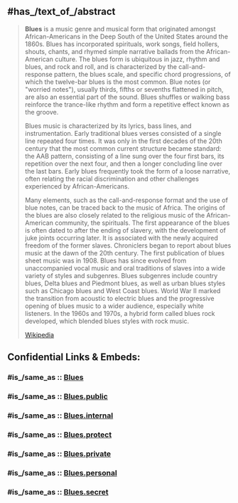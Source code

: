 ﻿---
audio: "http://commons.wikimedia.org/wiki/Special:FilePath/Mary%20Stafford%20and%20Her%20Jazz%20Band%20-%20Royal%20Garden%20Blues.mp3"
Commons_category: Blues
country_of_origin: '[[_Standards/WikiData/WD~United_States,30]]'
described_by_source: '[[_Standards/WikiData/WD~DDEX_AVS_Data_Dictionary_Version_1,106615149]]'
different_from: '[[_Standards/WikiData/WD~blues,39076517]]'
equivalent_class: "http://service.ddex.net/dd/DD-AVS-001/dd/ddex_Blues"
has_id_wikidata: Q9759
has_part_s_of_the_class: '[[_Standards/WikiData/WD~traditional_blues_verse,7832322]]'
has_time_started: 1890-06
has_use: '[[_Standards/WikiData/WD~music,638]]'
IAB_code: 360
image: "http://commons.wikimedia.org/wiki/Special:FilePath/B.B.%20King%2C%202006-06-26.jpg"
inception: 1890
instance_of: '[[_Standards/WikiData/WD~music_genre,188451]]'
Krugosvet_article: kultura_i_obrazovanie/muzyka/BLYUZ.html
name: blues
official_name: blues
OmegaWiki_Defined_Meaning: 851080
on_focus_list_of_Wikimedia_project: '[[_Standards/WikiData/WD~WikiProject_African_diaspora,15304953]]'
PhilPapers_topic: blues
practiced_by:
- '[[_Standards/WikiData/WD~blues_shouter,2907348]]'
- '[[_Standards/WikiData/WD~blues_musician,42303786]]'
subclass_of:
- '[[_Standards/WikiData/WD~popular_music,373342]]'
- '[[_Standards/WikiData/WD~music_of_North_America,107718737]]'
subreddit: blues
topic_s_main_template: '[[_Standards/WikiData/WD~Template_Blues,10514224]]'
topic_s_main_Wikimedia_portal: '[[_Standards/WikiData/WD~Portal_Blues,6557994]]'
---

## #has_/text_of_/abstract 

> **Blues** is a music genre and musical form that originated amongst African-Americans in the Deep South of the United States around the 1860s.  Blues has incorporated spirituals, work songs, field hollers, shouts, chants, and rhymed simple narrative ballads from the African-American culture. The blues form is ubiquitous in jazz, rhythm and blues, and rock and roll, and is characterized by the call-and-response pattern, the blues scale, and specific chord progressions, of which the twelve-bar blues is the most common. Blue notes (or "worried notes"), usually thirds, fifths or sevenths flattened in pitch, are also an essential part of the sound. Blues shuffles or walking bass reinforce the trance-like rhythm and form a repetitive effect known as the groove.
>
> Blues music is characterized by its lyrics, bass lines, and instrumentation. Early traditional blues verses consisted of a single line repeated four times. It was only in the first decades of the 20th century that the most common current structure became standard: the AAB pattern, consisting of a line sung over the four first bars, its repetition over the next four, and then a longer concluding line over the last bars. Early blues frequently took the form of a loose narrative, often relating the racial discrimination and other challenges experienced by African-Americans.
>
> Many elements, such as the call-and-response format and the use of blue notes, can be traced back to the music of Africa. The origins of the blues are also closely related to the religious music of the African-American community, the spirituals. The first appearance of the blues is often dated to after the ending of slavery, with the development of juke joints occurring later. It is associated with the newly acquired freedom of the former slaves. Chroniclers began to report about blues music at the dawn of the 20th century. The first publication of blues sheet music was in 1908. Blues has since evolved from unaccompanied vocal music and oral traditions of slaves into a wide variety of styles and subgenres. Blues subgenres include country blues, Delta blues and Piedmont blues, as well as urban blues styles such as Chicago blues and West Coast blues. World War II marked the transition from acoustic to electric blues and the progressive opening of blues music to a wider audience, especially white listeners. In the 1960s and 1970s, a hybrid form called blues rock developed, which blended blues styles with rock music.
>
> [Wikipedia](https://en.wikipedia.org/wiki/Blues) 


## Confidential Links & Embeds: 

### #is_/same_as :: [Blues](/_Standards/Society/Communication/Media/Music/Music_Genre/Blues.md) 

### #is_/same_as :: [Blues.public](/_public/Society/Communication/Media/Music/Music_Genre/Blues.public.md) 

### #is_/same_as :: [Blues.internal](/_internal/Society/Communication/Media/Music/Music_Genre/Blues.internal.md) 

### #is_/same_as :: [Blues.protect](/_protect/Society/Communication/Media/Music/Music_Genre/Blues.protect.md) 

### #is_/same_as :: [Blues.private](/_private/Society/Communication/Media/Music/Music_Genre/Blues.private.md) 

### #is_/same_as :: [Blues.personal](/_personal/Society/Communication/Media/Music/Music_Genre/Blues.personal.md) 

### #is_/same_as :: [Blues.secret](/_secret/Society/Communication/Media/Music/Music_Genre/Blues.secret.md)

